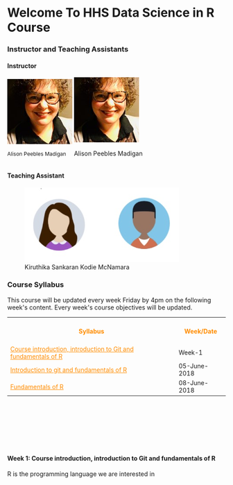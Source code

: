<h1> Welcome To HHS Data Science in R Course </h1>
 
<h3>Instructor and Teaching Assistants</h3>
<h4>Instructor</h4>
<div>
	<div style="display: inline-block;">
		<img src="Alison.jpg">
		<p style="font-size: 12px;">Alison Peebles Madigan</p>
	</div>
	<div style="display: inline-block;">
		<img src="Alison.jpg">
		<p>Alison Peebles Madigan</p>
	</div>
</div>

<h4>Teaching Assistant</h4>
<figure>
<img src="TA.jpg">
<figcaption>Kiruthika Sankaran     Kodie McNamara</figcaption>
</figure>


<h3>Course Syllabus</h3>
This course will be updated every week Friday by 4pm on the following week's content.
Every week's course objectives will be updated. 
<table>
  <tr>
    <th><h4><font color="FF8C00">Syllabus</font></h4></th>
	<th><h4><font color="FF8C00">Week/Date</font></h4></th>
  </tr>
  
  <tr>
    <td><a href="#week-1" style="color: rgb(255,140,0)"><font color="FF8C00">Course introduction, introduction to Git and fundamentals of R</font></a></td>
	<td>Week-1</td>
  </tr>
  
  <tr>
    <td><a href="#week-1-day-1" style="color: rgb(255,140,0)"><font color="FF8C00">Introduction to git and fundamentals of R</font></a></td>
	<td>05-June-2018</td>
  </tr>
  
  <tr>
    <td><a href="#week-1-day-2" style="color: rgb(255,140,0)"><font color="FF8C00">Fundamentals of R</font></a></td>
	<td>08-June-2018</td>
  </tr>
</table>
<br><br><br>
<br><br><br>

<p id="week-1">
<h4> Week 1: Course introduction, introduction to Git and fundamentals of R</h4>
R is the programming language we are interested in
</p><br><br><br>



